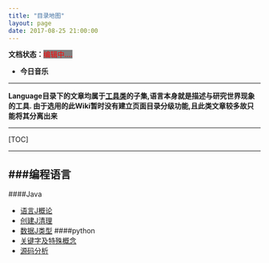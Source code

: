 ```yaml
---
title: "目录地图"
layout: page
date: 2017-08-25 21:00:00
---
```


**文档状态：**<a style="color:red;background-color:gray">编辑中....</a>

- **今日音乐**

---
**Language目录下的文章均属于[工具类](../Tool)的子集,语言本身就是描述与研究世界现象的工具.
由于选用的此Wiki暂时没有建立页面目录分级功能,且此类文章较多故只能将其分离出来**

---

[TOC]

---
###编程语言
---
####Java
- [语言J概论](./java00.html)
- [创建J清理](./java01.html)
- [数据J类型](./java03.html)
####python
- [关键字及特殊概念](./pythonkey.html)
- [源码分析](./Panalyse.html)
